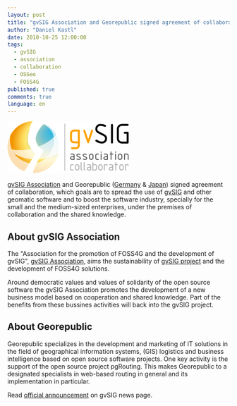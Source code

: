 ```yaml
---
layout: post
title: "gvSIG Association and Georepublic signed agreement of collaboration"
author: "Daniel Kastl"
date: 2010-10-25 12:00:00
tags: 
  - gvSIG 
  - association 
  - collaboration 
  - OSGeo 
  - FOSS4G
published: true
comments: true
language: en
---
```


!['gvSIG Association'][4]

[gvSIG Association][1] and Georepublic ([Germany][2] & [Japan][3]) signed agreement of collaboration, which goals are to spread the use of [gvSIG][1] and other geomatic software and to boost the software industry, specially for the small and the medium-sized enterprises, under the premises of collaboration and the shared knowledge.
 
## About gvSIG Association

The "Association for the promotion of FOSS4G  and the development of gvSIG", [gvSIG Association][1], aims  the sustainability  of [gvSIG project][1] and the development of FOSS4G solutions. 

Around democratic values and values of solidarity of the open source software the gvSIG Association promotes  the development of a new business model based on cooperation and shared knowledge. Part of the benefits from these bussines activities will back into the gvSIG project.

## About Georepublic

Georepublic specializes in the development and marketing of IT solutions in the field of geographical information systems, (GIS) logistics and business intelligence based on open source software projects. One key activity is the support of the open source project pgRouting. This makes Georepublic to a designated specialists in web-based routing in general and its implementation in particular.

Read [official announcement][5] on gvSIG news page.


[1]: http://www.gvsig.com/
[2]: http://www.georepublic.de/
[3]: http://www.georepublic.co.jp/
[4]: /media/2010/gvSIGcollaborator275px.png
[5]: http://www.gvsig.com/news/the-international-network-of-the-gvsig-association-has-been-extended-usa-japan-and-germany

